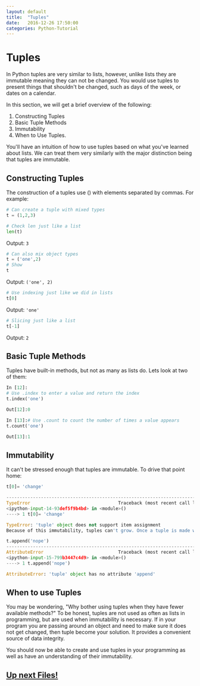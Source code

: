 ```yaml
---
layout: default
title:  "Tuples"
date:   2016-12-26 17:50:00
categories: Python-Tutorial
---
```

# Tuples
In Python tuples are very similar to lists, however, unlike lists they are immutable meaning they can not be changed. You would use tuples to present things that shouldn't be changed, such as days of the week, or dates on a calendar.

In this section, we will get a brief overview of the following:

1. Constructing Tuples
2. Basic Tuple Methods
3. Immutability
4. When to Use Tuples.

You'll have an intuition of how to use tuples based on what you've learned about lists. We can treat them very similarly with the major distinction being that tuples are immutable.

## Constructing Tuples

The construction of a tuples use () with elements separated by commas. For example:
```python
# Can create a tuple with mixed types
t = (1,2,3)
```
```python
# Check len just like a list
len(t)
```
Output: `3`

```python
# Can also mix object types
t = ('one',2)
# Show
t
```
Output: `('one', 2)`

```python
# Use indexing just like we did in lists
t[0]
```
Output: `'one'`

```python
# Slicing just like a list
t[-1]
```
Output: `2`


## Basic Tuple Methods

Tuples have built-in methods, but not as many as lists do. Lets look at two of them:

```python
In [12]:
# Use .index to enter a value and return the index
t.index('one')
```
```python
Out[12]:0
```
```python
In [13]:# Use .count to count the number of times a value appears
t.count('one')
```
```python
Out[13]:1
```

## Immutability
It can't be stressed enough that tuples are immutable. To drive that point home:

```python
t[0]= 'change'
```
```python
---------------------------------------------------------------------------
TypeError                                 Traceback (most recent call last)
<ipython-input-14-93def5f9b4bd> in <module>()
----> 1 t[0]= 'change'

TypeError: 'tuple' object does not support item assignment
Because of this immutability, tuples can't grow. Once a tuple is made we can not add to it.
```

```python
t.append('nope')
---------------------------------------------------------------------------
AttributeError                            Traceback (most recent call last)
<ipython-input-15-799b3447c4d9> in <module>()
----> 1 t.append('nope')

AttributeError: 'tuple' object has no attribute 'append'
```

## When to use Tuples

You may be wondering, "Why bother using tuples when they have fewer available methods?" To be honest, tuples are not used as often as lists in programming, but are used when immutability is necessary. If in your program you are passing around an object and need to make sure it does not get changed, then tuple become your solution. It provides a convenient source of data integrity.

You should now be able to create and use tuples in your programming as well as have an understanding of their immutability.

## [Up next Files!](/python-tutorial/2016/12/26/files.html)





























